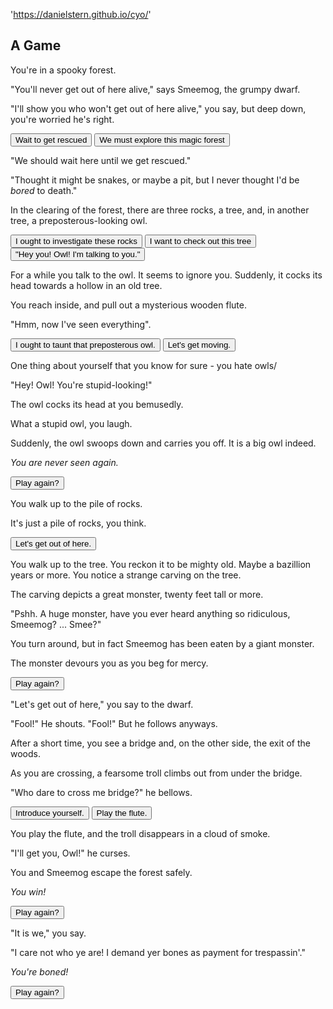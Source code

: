'https://danielstern.github.io/cyo/'

<story>
  <h2>A Game</h2>
  <page intro>
      <p>You're in a spooky forest.</p>
      <p>"You'll never get out of here alive," says Smeemog, the grumpy dwarf.</p>
      <p>"I'll show you who won't get out of here alive," you say, but deep down, you're worried he's right.</p>
      <button choice stay-put>Wait to get rescued</button>
      <button choice look-around>We must explore this magic forest</button>
  </page>
  <page stay-put>
      <p>"We should wait here until we get rescued."</p>
      <p>"Thought it might be snakes, or maybe a pit, but I never thought I'd be <i>bored</i> to death."</p>
      <p>In the clearing of the forest, there are three rocks, a tree, and, in another tree, a preposterous-looking owl.</p>
      <button choice investigate-rocks>I ought to investigate these rocks</button>
      <button choice check-tree-out>I want to check out this tree</button>
      <button choice talk-to-owl>"Hey you! Owl! I'm talking to you."</button>
  </page>
  <page talk-to-owl>
      <p>For a while you talk to the owl. It seems to ignore you. Suddenly, it cocks its head towards a hollow in an old tree.</p>
      <p>You reach inside, and pull out a mysterious wooden flute.</p>
      <event got-flute></event>
      <p>"Hmm, now I've seen everything".</p>
      <button choice taunt-owl>I ought to taunt that preposterous owl.</button>
      <button choice look-around>Let's get moving.</button>
  </page>
  <page taunt-owl>
      <p>One thing about yourself that you know for sure - you hate owls/</p>
      <p>"Hey! Owl! You're stupid-looking!"</p>
      <p>The owl cocks its head at you bemusedly.</p>
      <p>What a stupid owl, you laugh.</p>
      <p>Suddenly, the owl swoops down and carries you off. It is a big owl indeed.</p>
      <p><i>You are never seen again.</i>
      </p>
      <button restart>Play again?</button>
  </page>
  <page investigate-rocks>
      <p>You walk up to the pile of rocks.</p>
      <p>It's just a pile of rocks, you think.</p>
      <button choice look-around>Let's get out of here.</button>
  </page>
  <page check-tree-out>
      <p>You walk up to the tree. You reckon it to be mighty old. Maybe a bazillion years or more. You notice a strange carving on the tree.</p>
      <p>The carving depicts a great monster, twenty feet tall or more.</p>
      <p>"Pshh. A huge monster, have you ever heard anything so ridiculous, Smeemog? ... Smee?"</p>
      <p>You turn around, but in fact Smeemog has been eaten by a giant monster.</p>
      <p>The monster devours you as you beg for mercy.</p>
      <button restart>Play again?</button>
  </page>
  <page look-around>
      <p>"Let's get out of here," you say to the dwarf.</p>
      <p>"Fool!" He shouts. "Fool!" But he follows anyways.</p>
      <p>After a short time, you see a bridge and, on the other side, the exit of the woods.</p>
      <p>As you are crossing, a fearsome troll climbs out from under the bridge.</p>
      <p>"Who dare to cross me bridge?" he bellows.</p>
      <button choice introduce>Introduce yourself.</button>
      <condition got-flute>
          <button choice play-flute>Play the flute.</button>
      </condition>
  </page>
  <page play-flute>
      <p>You play the flute, and the troll disappears in a cloud of smoke.</p>
      <p>"I'll get you, Owl!" he curses.</p>
      <p>You and Smeemog escape the forest safely.</p>
      <p><i>You win!</i>
      </p>
      <button restart>Play again?</button>
  </page>
  <page introduce>
      <p>"It is we," you say.</p>
      <p>"I care not who ye are! I demand yer bones as payment for trespassin'."</p>
      <p><i>You're boned!</i>
      </p>
      <button restart>Play again?</button>
  </page>
</story>